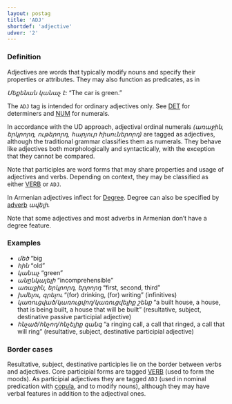 ```yaml
---
layout: postag
title: 'ADJ'
shortdef: 'adjective'
udver: '2'
---
```


### Definition

Adjectives are words that typically modify nouns and specify their properties or attributes. They may also function as predicates, as in

_Մեքենան կանաչ է:_ “The car is green.”

The `ADJ` tag is intended for ordinary adjectives only. See [DET]() for determiners and [NUM]() for numerals.

In accordance with the UD approach, adjectival ordinal numerals _(առաջին, երկրորդ, ութերորդ, հարյուր հիսուներորդ)_ are tagged as adjectives, although the traditional grammar classifies them as numerals. They behave like adjectives both morphologically and syntactically, with the exception that they cannot be compared.

Note that participles are word forms that may share properties and usage of adjectives and verbs. Depending on context, they may be classified as either [VERB]() or `ADJ`.

In Armenian adjectives inflect for [Degree](). Degree can also be specified by [adverb](ADV) _ավելի_.

Note that some adjectives and most adverbs in Armenian don’t have a degree feature.

### Examples

- _մեծ_ “big
- _հին_ “old”
-	_կանաչ_ “green”
-	_անընկալելի_ “incomprehensible”
-	_առաջին, երկրորդ, երրորդ_ “first, second, third”
-	_խմելու, գրելու_ “(for) drinking, (for) writing” (infinitives)
-	_կառուցված/կառուցվող/կառուցվելիք շենք_ “a built house, a house, that is being built, a house that will be built” (resultative, subject, destinative passive participial adjective)
-	_հնչած/հնչող/հնչելիք զանգ_ “a ringing call, a call that ringed, a call that will ring” (resultative, subject, destinative participial adjective)

### Border cases

Resultative, subject, destinative participles lie on the border between verbs and adjectives. Core participial forms are tagged [VERB]() (used to form the moods). As participial adjectives they are tagged `ADJ` (used in nominal predication with [copula](cop), and to modify nouns), although they may have verbal features in addition to the adjectival ones.
